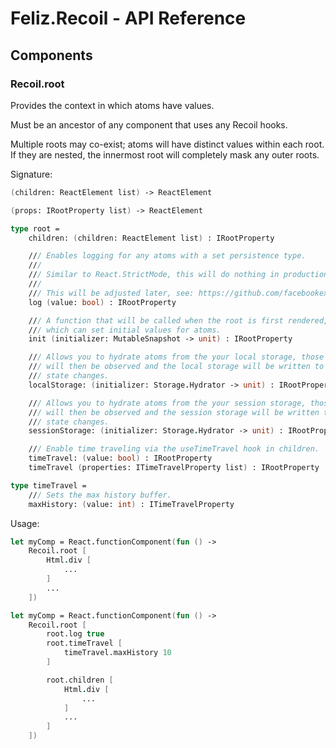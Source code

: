 # Feliz.Recoil - API Reference

## Components

### Recoil.root

Provides the context in which atoms have values. 

Must be an ancestor of any component that uses any Recoil hooks. 

Multiple roots may co-exist; atoms will have distinct values 
within each root. If they are nested, the innermost root will 
completely mask any outer roots.

Signature:
```fs
(children: ReactElement list) -> ReactElement

(props: IRootProperty list) -> ReactElement

type root =
    children: (children: ReactElement list) : IRootProperty

    /// Enables logging for any atoms with a set persistence type.
    ///
    /// Similar to React.StrictMode, this will do nothing in production mode.
    ///
    /// This will be adjusted later, see: https://github.com/facebookexperimental/Recoil/issues/277
    log (value: bool) : IRootProperty

    /// A function that will be called when the root is first rendered, 
    /// which can set initial values for atoms.
    init (initializer: MutableSnapshot -> unit) : IRootProperty

    /// Allows you to hydrate atoms from the your local storage, those atoms 
    /// will then be observed and the local storage will be written to on any 
    /// state changes.
    localStorage: (initializer: Storage.Hydrator -> unit) : IRootProperty

    /// Allows you to hydrate atoms from the your session storage, those atoms 
    /// will then be observed and the session storage will be written to on any 
    /// state changes.
    sessionStorage: (initializer: Storage.Hydrator -> unit) : IRootProperty

    /// Enable time traveling via the useTimeTravel hook in children.
    timeTravel: (value: bool) : IRootProperty
    timeTravel (properties: ITimeTravelProperty list) : IRootProperty

type timeTravel =
    /// Sets the max history buffer.
    maxHistory: (value: int) : ITimeTravelProperty
```

Usage:
```fs
let myComp = React.functionComponent(fun () ->
    Recoil.root [
        Html.div [
            ...
        ]
        ...
    ])

let myComp = React.functionComponent(fun () ->
    Recoil.root [
        root.log true
        root.timeTravel [
            timeTravel.maxHistory 10
        ]

        root.children [
            Html.div [
                ...
            ]
            ...
        ]
    ])
```
